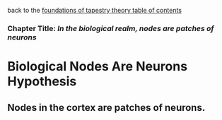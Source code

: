 back to the [foundations of tapestry theory table of contents](https://github.com/wds4/tribal-tapestry/blob/main/essays/bookJustification/hypotheses/tapestryFoundation.md)

### Chapter Title: *In the biological realm, nodes are patches of neurons*

Biological Nodes Are Neurons Hypothesis
=====

Nodes in the cortex are patches of neurons.
-----
